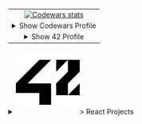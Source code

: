 <table align="center">
  <tr>
    <td align="center">
        <a href="https://leetcode.com/u/nachopuerto95/">
          <img src="https://leetcard.jacoblin.cool/Nachopuerto95?theme=nord" alt="Codewars stats" />
        </a>
    </td>
  </tr>
  <tr>
    <td align="center">
      <details>
        <summary>Show Codewars Profile</summary>
        <a href="https://www.codewars.com/users/Nachopuerto95">
          <img src="https://github.r2v.ch/codewars?user=Nachopuerto95&top_languages=true&bg=%23111111&stroke=%23e0e0e0&text=%23e0e0e0" alt="Codewars stats" />
        </a>
      </details>
    </td>
  </tr>
  <tr>
    <td align="center">
     <details>
       <summary>Show 42 Profile</summary>
       <a href="https://github.com/oakoudad/badge42">
              <img src="https://badge.mediaplus.ma/darkblue/jpuerto-?1337Badge=off&UM6P=off" alt="jpuerto-'s 42 stats" />
        </a>
    </details>
    </td>
  </tr>
</table>
<details>
  <summary><img src="assets/42-logo.svg" alt="42 Logo" />> React Projects</summary>

  Aquí puedes describir tus proyectos con React, Node, etc.
</details>

